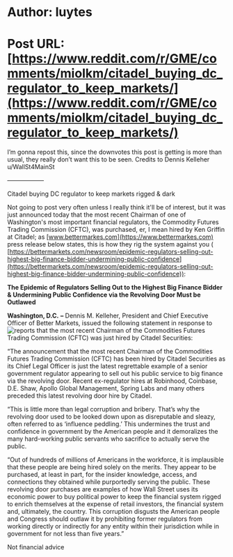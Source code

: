 # Author: luytes
# Post URL: [https://www.reddit.com/r/GME/comments/miolkm/citadel_buying_dc_regulator_to_keep_markets/](https://www.reddit.com/r/GME/comments/miolkm/citadel_buying_dc_regulator_to_keep_markets/)


I’m gonna repost this, since the downvotes this post is getting is more than usual, they really don’t want this to be seen. Credits to Dennis Kelleher u/WallSt4MainSt

——————

Citadel buying DC regulator to keep markets rigged & dark

Not going to post very often unless I really think it'll be of interest, but it was just announced today that the most recent Chairman of one of Washington's most important financial regulators, the Commodity Futures Trading Commission (CFTC), was purchased, er, I mean hired by Ken Griffin at Citadel; as [www.bettermarkes.com](https://www.bettermarkes.com) press release below states, this is how they rig the system against you ( [https://bettermarkets.com/newsroom/epidemic-regulators-selling-out-highest-big-finance-bidder-undermining-public-confidence](https://bettermarkets.com/newsroom/epidemic-regulators-selling-out-highest-big-finance-bidder-undermining-public-confidence)):  

**The Epidemic of Regulators Selling Out to the Highest Big Finance Bidder & Undermining Public Confidence via the Revolving Door Must be Outlawed**

**Washington, D.C.** **–** Dennis M. Kelleher, President and Chief Executive Officer of Better Markets, issued the following statement in response to ![reports](https://www.bloomberg.com/news/articles/2021-04-01/citadel-securities-hires-ex-cftc-chairman-tarbert-as-legal-chief?sref=mQvUqJZj) that the most recent Chairman of the Commodities Futures Trading Commission (CFTC) was just hired by Citadel Securities:

“The announcement that the most recent Chairman of the Commodities Futures Trading Commission (CFTC) has been hired by Citadel Securities as its Chief Legal Officer is just the latest regrettable example of a senior government regulator appearing to sell out his public service to big finance via the revolving door. Recent ex-regulator hires at Robinhood, Coinbase, D.E. Shaw, Apollo Global Management, Spring Labs and many others preceded this latest revolving door hire by Citadel. 

“This is little more than legal corruption and bribery. That’s why the revolving door used to be looked down upon as disreputable and sleazy, often referred to as ‘influence peddling.’ This undermines the trust and confidence in government by the American people and it demoralizes the many hard-working public servants who sacrifice to actually serve the public.

“Out of hundreds of millions of Americans in the workforce, it is implausible that these people are being hired solely on the merits. They appear to be purchased, at least in part, for the insider knowledge, access, and connections they obtained while purportedly serving the public. These revolving door purchases are examples of how Wall Street uses its economic power to buy political power to keep the financial system rigged to enrich themselves at the expense of retail investors, the financial system and, ultimately, the country. This corruption disgusts the American people and Congress should outlaw it by prohibiting former regulators from working directly or indirectly for any entity within their jurisdiction while in government for not less than five years.”

Not financial advice